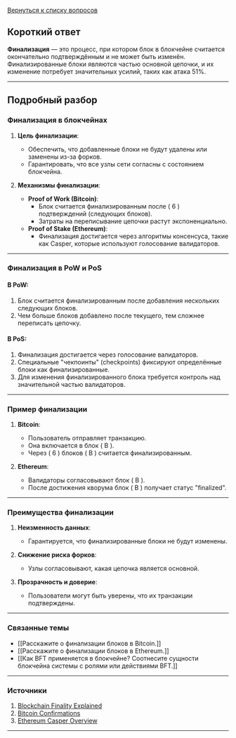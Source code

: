 [Вернуться к списку вопросов](3.%20Список%20вопросов)
## Короткий ответ

**Финализация** — это процесс, при котором блок в блокчейне считается окончательно подтверждённым и не может быть изменён. Финализированные блоки являются частью основной цепочки, и их изменение потребует значительных усилий, таких как атака 51%.

---

## Подробный разбор

### Финализация в блокчейнах

1. **Цель финализации**:
   - Обеспечить, что добавленные блоки не будут удалены или заменены из-за форков.
   - Гарантировать, что все узлы сети согласны с состоянием блокчейна.

2. **Механизмы финализации**:
   - **Proof of Work (Bitcoin)**:
     - Блок считается финализированным после \( 6 \) подтверждений (следующих блоков).
     - Затраты на переписывание цепочки растут экспоненциально.
   - **Proof of Stake (Ethereum)**:
     - Финализация достигается через алгоритмы консенсуса, такие как Casper, которые используют голосование валидаторов.

---

### Финализация в PoW и PoS

#### В PoW:
1. Блок считается финализированным после добавления нескольких следующих блоков.
2. Чем больше блоков добавлено после текущего, тем сложнее переписать цепочку.

#### В PoS:
1. Финализация достигается через голосование валидаторов.
2. Специальные "чекпоинты" (checkpoints) фиксируют определённые блоки как финализированные.
3. Для изменения финализированного блока требуется контроль над значительной частью валидаторов.

---

### Пример финализации

1. **Bitcoin**:
   - Пользователь отправляет транзакцию.
   - Она включается в блок \( B \).
   - Через \( 6 \) блоков \( B \) считается финализированным.

2. **Ethereum**:
   - Валидаторы согласовывают блок \( B \).
   - После достижения кворума блок \( B \) получает статус "finalized".

---

### Преимущества финализации

1. **Неизменность данных**:
   - Гарантируется, что финализированные блоки не будут изменены.

2. **Снижение риска форков**:
   - Узлы согласовывают, какая цепочка является основной.

3. **Прозрачность и доверие**:
   - Пользователи могут быть уверены, что их транзакции подтверждены.

---

### Связанные темы

- [[Расскажите о финализации блоков в Bitcoin.]]
- [[Расскажите о финализации блоков в Ethereum.]]
- [[Как BFT применяется в блокчейне? Соотнесите сущности блокчейна системы с ролями или действиями BFT.]]

---

### Источники

1. [Blockchain Finality Explained](https://blockgeeks.com/what-is-finality/)
2. [Bitcoin Confirmations](https://bitcoin.org/en/how-it-works)
3. [Ethereum Casper Overview](https://ethereum.org/en/developers/docs/consensus-mechanisms/casper/)

---